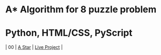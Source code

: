 # A* Algorithm for 8 puzzle problem
# Python, HTML/CSS, PyScript


| 00 | [A Star](https://github.com/Khanh-BangPham/A-star-algorithm-for-8-puzzle-problem) | [Live Project](https://a-star-algorithm-for-8-puzzle-problem.netlify.app/) |
